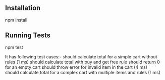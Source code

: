 ## Installation


npm install


## Running Tests


npm test

It has following test cases:- 
should calculate total for a simple cart without rules (1 ms)
should calculate total with buy and get free rule
should return 0 for an empty cart
should throw error for invalid item in the cart (4 ms)
should calculate total for a complex cart with multiple items and rules (1 ms)